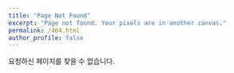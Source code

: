 ```yaml
---
title: "Page Not Found"
excerpt: "Page not found. Your pixels are in another canvas."
permalink: /404.html
author_profile: false
---
```


요청하신 페이지를 찾을 수 없습니다.

<script>
  var GOOG_FIXURL_LANG = 'kr';
  var GOOG_FIXURL_SITE = 'https://hjhng125.github.io'
</script>
<script src="https://linkhelp.clients.google.com/tbproxy/lh/wm/fixurl.js">
</script>